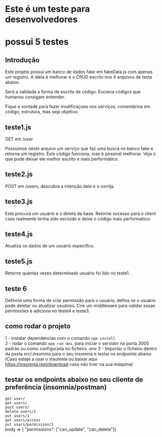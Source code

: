 # Este é um teste para desenvolvedores

# possui 5 testes

## Introdução

Este projeto possui um banco de dados fake em fakeData.js com apenas um registro.
A ideia é melhorar e o CRUD escrito nos 4 arquivos de teste abaixo.

Será a validada a forma de escrita de código.
Escreva códigos que humanos consigam entender.

Fique a vontade para fazer modificaçoes nos serviços, comentários em código, estrutura, mas seja objetivo.

## teste1.js

GET em /user 

Possuimos neste arquivo um serviço que faz uma busca no banco fake e retorna um registro.
Este código funciona, mas é possivel melhorar.
Veja o que pode deixar ele melhor escrito e mais performatico.

## teste2.js

POST em /users, descubra a intenção dele e o corrija.

## teste3.js

Este procura um usuário e o deleta da base.
Retorne sucesso para o client caso realmente tenha sido excluido e deixe o código mais performatico.

## teste4.js

Atualiza os dados de um usuário especifico.

## teste5.js

Retorne quantas vezes determinado usuário foi lido no teste1.

## teste 6

Definina uma forma de criar permissão para o usuario, defina se o usuário pode deletar ou atualizar usuários. Crie um middleware para validar essas permissões e adicione no teste4 e teste3.

## como rodar o projeto

1 - instalar dependencias com o comando `npm install` </br>
2 - rodar o comando `npm run dev`, para iniciar o servidor na porta 3000 padrão ou como configurada no ficheiro .env
3 - Importar o ficheiro dentro da pasta src/.insomnia para o seu insomnia e testar os endpoints abaixo (Caso esteje a usar o insomnia ou baixar aqui https://insomnia.rest/download caso não tiver na sua máquina)

## testar os endpoints abaixo no seu cliente de preferência (insomnia/postman)

`get user/` </br>
`get users/` </br>
`post users/` </br>
`delete users/1` </br>
`put users/1` </br>
`get users/access` </br>
`put users/permission/1` </br> body => { "permissions": ["can_update", "can_delete"]}
